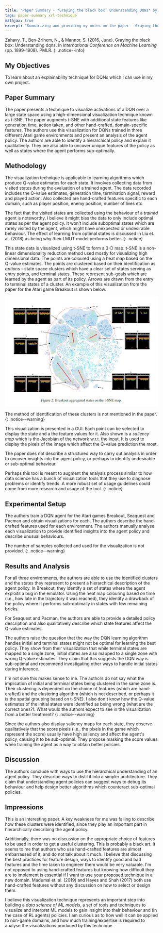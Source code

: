 ```yaml
---
title: "Paper Summary - *Graying the black box: Understanding DQNs* by Zahavy, Ben-Zrihem & Mannor (2016)"
tags: paper-summary xrl-technique
mathjax: true
excerpt: "Summarizing and providing my notes on the paper - Graying the black box: Understanding DQNs by Zahavy, Ben-Zrihem & Mannor (2016)"
---
```


Zahavy, T., Ben-Zrihem, N., & Mannor, S. (2016, June). Graying the black box: Understanding dqns. In
*International Conference on Machine Learning* (pp. 1899-1908). PMLR.
[<i class="far fa-file-pdf"></i>](http://proceedings.mlr.press/v48/zahavy16.pdf)
{: .notice--info}

## My Objectives

To learn about an explainability technique for DQNs which I can use in my own project.

## Paper Summary

The paper presents a technique to visualize activations of a DQN over a large state space using a
high-dimensional visualization technique known as t-SNE. The paper augments t-SNE with additional
state features like generation time, action taken, and other hand-crafted, domain-specific features.
The authors use this visualization for DQNs trained in three different Atari game environments and
present an analysis of the agent policy. The authors are able to identify a hierarchical policy
and explain it qualitatively. They are also able to uncover unique features of the policy as well
as states where the agent performs sub-optimally.

## Methodology

The visualization technique is applicable to learning algorithms which produce Q-value estimates for
each state. It involves collecting data from visited states during the evaluation of a trained agent.
The data recorded includes the Q-value estimates, generation time, termination signal, reward and
played action. Also collected are hand-crafted features specific to each domain, such as player
position, enemy position, number of lives etc.

The fact that the visited states are collected using the behaviour of a *trained* agent is noteworthy.
I believe it might bias the data to only include optimal states as per the agent policy. It won't
include suboptimal states which are rarely visited by the agent, which might have unexpected or
undesirable behaviour. The effect of learning from optimal states is discussed in Liu et. al. (2018)
as being why *their* LMUT model performs better.
{: .notice}

This state data is visualized using t-SNE to form a 3-D map. t-SNE is a non-linear dimensionality
reduction method used mostly for visualizing high dimensional data. The points are coloured using a
heat map based on the Q-value estimates. The points are clustered based on their identification as
*options* - state space clusters which have a clear set of states serving as entry points, and
terminal states. These represent sub-goals which are learned by the agent as part of its policy.
Arrows are drawn from the entry to terminal states of a cluster. An example of this visualization
from the paper for the Atari game Breakout is shown below.

![Figure 2 from Zahavy et. al. (2016)](/assets/images/fig-2-zahavy.png "Figure 2 from Zahavy et. al. (2016)")

The method of identification of these clusters is not mentioned in the paper.
{: .notice--warning}

This visualization is presented in a GUI. Each point can be selected to display the state and a the
feature values for it. Also shown is a *saliency map* which is the Jacobian of the network w.r.t.
the input. It is used to display the pixels of the image which affect the Q-value prediction the most.

The paper does not describe a structured way to carry out analysis in order to uncover insights into
the agent policy, or perhaps to identify undesirable or sub-optimal behaviour.

Perhaps this tool is meant to augment the analysis process similar to how data science has a bunch
of visualization tools that they use to diagnose problems or identify trends. A more robust set of
usage guidelines could come from more research and usage of the tool.
{: .notice}

## Experimental Setup

The authors train a DQN agent for the Atari games Breakout, Seaquest and Pacman and obtain
visualizations for each. The authors describe the hand-crafted features used for each environment.
The authors manually analyse each visualization to provide identified insights into the agent policy
and describe unusual behaviours.

The number of samples collected and used for the visualization is not provided.
{: .notice--warning}

## Results and Analysis

For all three environments, the authors are able to use the identified clusters and the states they
represent to present a hierarchical description of the agent policy. In Breakout, they identify a
set of states where the agent exploits a bug in the emulator. Using the heat map colouring based on
time (i.e., how late in the trajectory it was reached), they identify a drawback of the policy where
it performs sub-optimally in states with few remaining bricks.

For Seaquest and Pacman, the authors are able to provide a detailed policy description and also
qualitatively describe which state features affect the Q-value estimates.

The authors raise the question that the way the DQN learning algorithm handles initial and terminal
states might not be optimal for learning the best policy. They show from their visualization that
while terminal states are mapped to a single zone, initial states are also mapped to a single zone
with wrong Q-value estimates. They claim that this suggests the DQN way is sub-optimal and recommend
investigating other ways to handle initial states during inference.

I'm not sure this makes sense to me. The authors do not say what the implication of initial and
terminal states being clustered in the same zone is. Their clustering is dependent on the choice of
features (which are hand-crafted) and the clustering algorithm (which is not described, or perhaps
it is the spatial grouping based on t-SNE). I also don't know how the Q-value estimates of the initial
states were identified as being wrong (what are the correct ones?). What would the authors expect to
see in the visualization from a better treatment?
{: .notice--warning}

Since the authors also display saliency maps for each state, they observe qualitatively that the
score pixels (i.e., the pixels in the game which represent the score) usually have high saliency and
affect the agent's policy, causing it to be sub-optimal. They propose masking the score values when
training the agent as a way to obtain better policies.

## Discussion

The authors conclude with ways to use the hierarchical understanding of an agent policy. They describe
ways to distil it into a simpler architecture. They claim that understanding agent policies can
suggest ways to debug its behaviour and help design better algorithms which counteract sub-optimal
policies.

## Impressions

This is an interesting paper. A key weakness for me was failing to describe how these clusters were
identified, since they play an important part in hierarchically describing the agent policy.

Additionally, there was no discussion on the appropriate choice of features to be used in order to get a
useful clustering. This is probably a black art. It seems to me that authors who use hand-crafted features
are almost embarrassed of it, and do not talk about it much. I believe that discussing the best
practices for feature design, ways to identify good and bad features and the time taken to
engineer them would be very valuable. I'm not opposed to using hand-crafted features but knowing
how difficult they are to implement is essential if I want to use your proposed technique in a new
domain. Madumal et. al. (2019) and Hayes and Shah (2017) both use hand-crafted features without
any discussion on how to select or design them.

I believe this visualization technique represents an important step into building a *data science of
ML models*, a set of tools and techniques to visualize and interpret ML models to gain insight into
their behaviour and (in the case of RL agents) policies. I am curious as to how well it can be applied
to non-game domains, and how much training/expertise is required to analyse the visualizations
produced by this technique.
